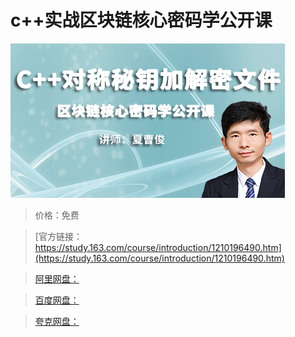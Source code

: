 # c++实战区块链核心密码学公开课

![img](../../../assets/study163/free/0904e687ba384675bb162ed6a9aa7a7a.png)

> 价格：免费

> [官方链接：https://study.163.com/course/introduction/1210196490.htm](https://study.163.com/course/introduction/1210196490.htm)

> [阿里网盘：]()

> [百度网盘：]()

> [夸克网盘：]()
